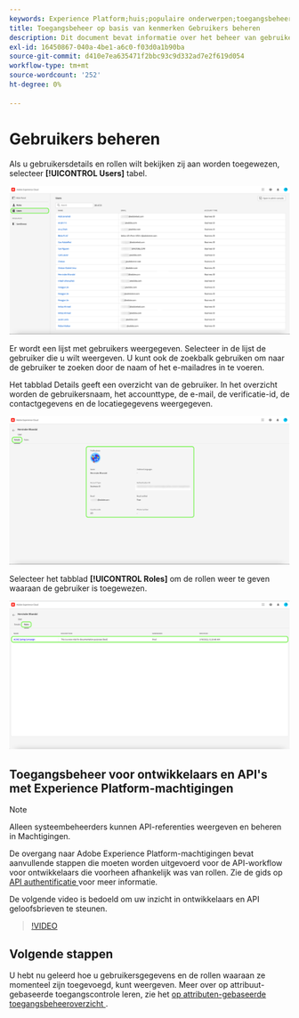 ```yaml
---
keywords: Experience Platform;huis;populaire onderwerpen;toegangsbeheer;op attribuut-gebaseerde toegangscontrole;ABAC
title: Toegangsbeheer op basis van kenmerken Gebruikers beheren
description: Dit document bevat informatie over het beheer van gebruikers en gebruikersgroepen via de machtigingsinterface in Adobe Experience Cloud
exl-id: 16450867-040a-4be1-a6c0-f03d0a1b90ba
source-git-commit: d410e7ea635471f2bbc93c9d332ad7e2f619d054
workflow-type: tm+mt
source-wordcount: '252'
ht-degree: 0%

---
```


# Gebruikers beheren

Als u gebruikersdetails en rollen wilt bekijken zij aan worden toegewezen, selecteer **[!UICONTROL Users]** tabel.

![ pagina van Gebruikers die met het [!UICONTROL Users] wordt getoond lusje wordt benadrukt.](../../images/flac-ui/flac-users-tab.png)

Er wordt een lijst met gebruikers weergegeven. Selecteer in de lijst de gebruiker die u wilt weergeven. U kunt ook de zoekbalk gebruiken om naar de gebruiker te zoeken door de naam of het e-mailadres in te voeren.

Het tabblad Details geeft een overzicht van de gebruiker. In het overzicht worden de gebruikersnaam, het accounttype, de e-mail, de verificatie-id, de contactgegevens en de locatiegegevens weergegeven.

![ pagina van de Details van de Gebruiker met [!UICONTROL Details] tabel en het benadrukte gebruikersprofiel.](../../images/flac-ui/flac-users-details.png)

Selecteer het tabblad **[!UICONTROL Roles]** om de rollen weer te geven waaraan de gebruiker is toegewezen.

![ pagina van Rollen die met de [!UICONTROL Roles] wordt getoond lusje en rol benadrukte.](../../images/flac-ui/flac-users-roles.png)

## Toegangsbeheer voor ontwikkelaars en API&#39;s met Experience Platform-machtigingen

>[!NOTE]
>
>Alleen systeembeheerders kunnen API-referenties weergeven en beheren in Machtigingen.

De overgang naar Adobe Experience Platform-machtigingen bevat aanvullende stappen die moeten worden uitgevoerd voor de API-workflow voor ontwikkelaars die voorheen afhankelijk was van rollen. Zie de gids op [ API authentificatie ](../../../landing/api-authentication.md) voor meer informatie.

De volgende video is bedoeld om uw inzicht in ontwikkelaars en API geloofsbrieven te steunen.

>[!VIDEO](https://video.tv.adobe.com/v/3426407/?learn=on)

## Volgende stappen

U hebt nu geleerd hoe u gebruikersgegevens en de rollen waaraan ze momenteel zijn toegevoegd, kunt weergeven. Meer over op attribuut-gebaseerde toegangscontrole leren, zie het [ op attributen-gebaseerde toegangsbeheeroverzicht ](../overview.md).

